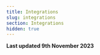```yaml
---
title: Integrations
slug: integrations
section: Integrations
hidden: true
---
```


**Last updated 9th November 2023**

